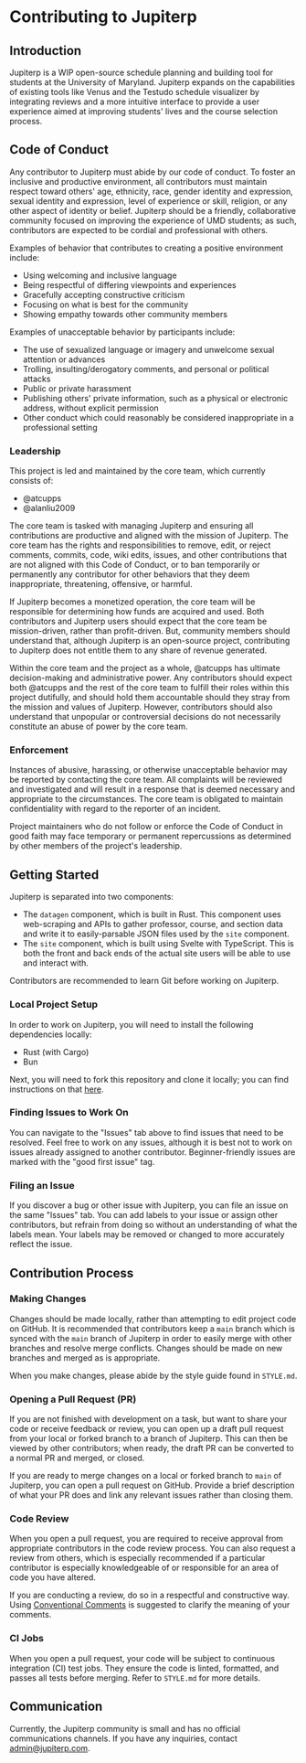 # Contributing to Jupiterp

## Introduction
Jupiterp is a WIP open-source schedule planning and building tool for students at the University of Maryland. Jupiterp expands on the capabilities of existing tools like Venus and the Testudo schedule visualizer by integrating reviews and a more intuitive interface to provide a user experience aimed at improving students' lives and the course selection process.

## Code of Conduct

Any contributor to Jupiterp must abide by our code of conduct. To foster an inclusive and productive environment, all contributors must maintain respect toward others' age, ethnicity, race, gender identity and expression, sexual identity and expression, level of experience or skill, religion, or any other aspect of identity or belief. Jupiterp should be a friendly, collaborative community focused on improving the experience of UMD students; as such, contributors are expected to be cordial and professional with others.

Examples of behavior that contributes to creating a positive environment include:

-   Using welcoming and inclusive language
-   Being respectful of differing viewpoints and experiences
-   Gracefully accepting constructive criticism
-   Focusing on what is best for the community
-   Showing empathy towards other community members

Examples of unacceptable behavior by participants include:

-   The use of sexualized language or imagery and unwelcome sexual attention or advances
-   Trolling, insulting/derogatory comments, and personal or political attacks
-   Public or private harassment
-   Publishing others' private information, such as a physical or electronic address, without explicit permission
-   Other conduct which could reasonably be considered inappropriate in a professional setting

### Leadership

This project is led and maintained by the core team, which currently consists of:
- @atcupps
- @alanliu2009

The core team is tasked with managing Jupiterp and ensuring all contributions are productive and aligned with the mission of Jupiterp. The core team has the rights and responsibilities to remove, edit, or reject comments, commits, code, wiki edits, issues, and other contributions that are not aligned with this Code of Conduct, or to ban temporarily or permanently any contributor for other behaviors that they deem inappropriate, threatening, offensive, or harmful.

If Jupiterp becomes a monetized operation, the core team will be responsible for determining how funds are acquired and used. Both contributors and Jupiterp users should expect that the core team be mission-driven, rather than profit-driven. But, community members should understand that, although Jupiterp is an open-source project, contributing to Jupiterp does not entitle them to any share of revenue generated.

Within the core team and the project as a whole, @atcupps has ultimate decision-making and administrative power. Any contributors should expect both @atcupps and the rest of the core team to fulfill their roles within this project dutifully, and should hold them accountable should they stray from the mission and values of Jupiterp. However, contributors should also understand that unpopular or controversial decisions do not necessarily constitute an abuse of power by the core team.

### Enforcement

Instances of abusive, harassing, or otherwise unacceptable behavior may be reported by contacting the core team. All complaints will be reviewed and investigated and will result in a response that is deemed necessary and appropriate to the circumstances. The core team is obligated to maintain confidentiality with regard to the reporter of an incident.

Project maintainers who do not follow or enforce the Code of Conduct in good faith may face temporary or permanent repercussions as determined by other members of the project's leadership.

## Getting Started

Jupiterp is separated into two components:
- The `datagen` component, which is built in Rust. This component uses web-scraping and APIs to gather professor, course, and section data and write it to easily-parsable JSON files used by the `site` component.
- The `site` component, which is built using Svelte with TypeScript. This is both the front and back ends of the actual site users will be able to use and interact with.

Contributors are recommended to learn Git before working on Jupiterp.

### Local Project Setup

In order to work on Jupiterp, you will need to install the following dependencies locally:
- Rust (with Cargo)
- Bun

Next, you will need to fork this repository and clone it locally; you can find instructions on that [here](https://docs.github.com/en/pull-requests/collaborating-with-pull-requests/working-with-forks/fork-a-repo).

### Finding Issues to Work On

You can navigate to the "Issues" tab above to find issues that need to be resolved. Feel free to work on any issues, although it is best not to work on issues already assigned to another contributor. Beginner-friendly issues are marked with the "good first issue" tag.

### Filing an Issue

If you discover a bug or other issue with Jupiterp, you can file an issue on the same "Issues" tab. You can add labels to your issue or assign other contributors, but refrain from doing so without an understanding of what the labels mean. Your labels may be removed or changed to more accurately reflect the issue.

## Contribution Process

### Making Changes

Changes should be made locally, rather than attempting to edit project code on GitHub. It is recommended that contributors keep a `main` branch which is synced with the `main` branch of Jupiterp in order to easily merge with other branches and resolve merge conflicts. Changes should be made on new branches and merged as is appropriate.

When you make changes, please abide by the style guide found in `STYLE.md`.

### Opening a Pull Request (PR)

If you are not finished with development on a task, but want to share your code or receive feedback or review, you can open up a draft pull request from your local or forked branch to a branch of Jupiterp. This can then be viewed by other contributors; when ready, the draft PR can be converted to a normal PR and merged, or closed.

If you are ready to merge changes on a local or forked branch to `main` of Jupiterp, you can open a pull request on GitHub. Provide a brief description of what your PR does and link any relevant issues rather than closing them.

### Code Review

When you open a pull request, you are required to receive approval from appropriate contributors in the code review process. You can also request a review from others, which is especially recommended if a particular contributor is especially knowledgeable of or responsible for an area of code you have altered.

If you are conducting a review, do so in a respectful and constructive way. Using [Conventional Comments](https://conventionalcomments.org/) is suggested to clarify the meaning of your comments.

### CI Jobs

When you open a pull request, your code will be subject to continuous integration (CI) test jobs. They ensure the code is linted, formatted, and passes all tests before merging. Refer to `STYLE.md` for more details.

## Communication

Currently, the Jupiterp community is small and has no official communications channels. If you have any inquiries, contact admin@jupiterp.com.
